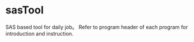 # sasTool
SAS based tool for daily job。
Refer to program header of each program for introduction and instruction.
